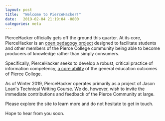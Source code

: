 ```yaml
---
layout: post
title:  "Welcome to PierceHacker!"
date:   2019-02-04 21:19:04 -0800
categories: meta
---
```


PierceHacker officially gets off the ground this quarter. At its core, PierceHacker is an [open pedagogy project](https://www.jessestommel.com/textbooks-oer-and-the-need-for-open-pedagogy/) designed to facilitate students and other members of the Pierce College community being able to become producers of knowledge rather than simply consumers.

Specifically, PierceHacker seeks to develop a robust, critical practice of information competency, [a core ability](https://www.pierce.ctc.edu/degree-outcomes) of the general education outcomes of Pierce College.

As of Winter 2019, PierceHacker operates primarily as a project of Jason Loan's Technical Writing Course. We do, however, wish to invite the immediate contributions and feedback of the Pierce Community at large. 

Please explore the site to learn more and do not hesitate to get in touch.

Hope to hear from you soon.
